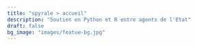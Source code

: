 ```yaml
---
title: "spyrale > accueil"
description: "Soutien en Python et R entre agents de l'Etat"
draft: false
bg_image: "images/featue-bg.jpg"
---
```

